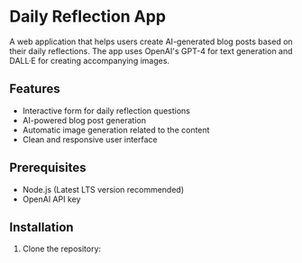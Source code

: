 # Daily Reflection App

A web application that helps users create AI-generated blog posts based on their daily reflections. The app uses OpenAI's GPT-4 for text generation and DALL·E for creating accompanying images.

## Features

- Interactive form for daily reflection questions
- AI-powered blog post generation
- Automatic image generation related to the content
- Clean and responsive user interface

## Prerequisites

- Node.js (Latest LTS version recommended)
- OpenAI API key

## Installation

1. Clone the repository: 